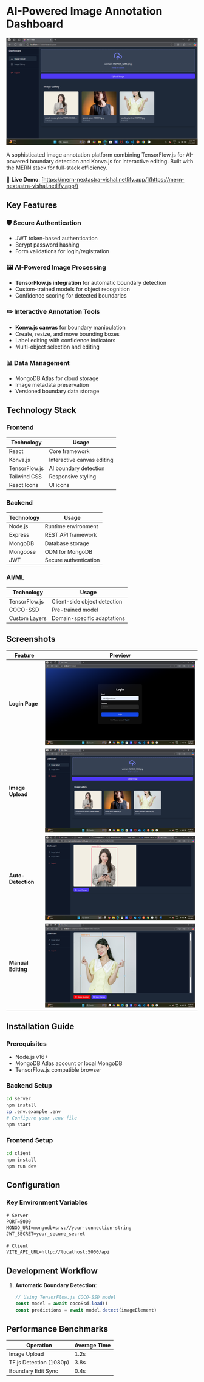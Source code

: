 # AI-Powered Image Annotation Dashboard

![Dashboard Preview](./screenshots/upload-flow.png)

A sophisticated image annotation platform combining TensorFlow.js for AI-powered boundary detection and Konva.js for interactive editing. Built with the MERN stack for full-stack efficiency.

🔗 **Live Demo**: [https://mern-nextastra-vishal.netlify.app/](https://mern-nextastra-vishal.netlify.app/)

## Key Features

### 🛡️ Secure Authentication
- JWT token-based authentication
- Bcrypt password hashing
- Form validations for login/registration

### 🖼️ AI-Powered Image Processing
- **TensorFlow.js integration** for automatic boundary detection
- Custom-trained models for object recognition
- Confidence scoring for detected boundaries

### ✏️ Interactive Annotation Tools
- **Konva.js canvas** for boundary manipulation
- Create, resize, and move bounding boxes
- Label editing with confidence indicators
- Multi-object selection and editing

### 📊 Data Management
- MongoDB Atlas for cloud storage
- Image metadata preservation
- Versioned boundary data storage

## Technology Stack

### Frontend
| Technology | Usage |
|------------|-------|
| React | Core framework |
| Konva.js | Interactive canvas editing |
| TensorFlow.js | AI boundary detection |
| Tailwind CSS | Responsive styling |
| React Icons | UI icons |

### Backend
| Technology | Usage |
|------------|-------|
| Node.js | Runtime environment |
| Express | REST API framework |
| MongoDB | Database storage |
| Mongoose | ODM for MongoDB |
| JWT | Secure authentication |

### AI/ML
| Technology | Usage |
|------------|-------|
| TensorFlow.js | Client-side object detection |
| COCO-SSD | Pre-trained model |
| Custom Layers | Domain-specific adaptations |

## Screenshots

| Feature | Preview |
|---------|---------|
| **Login Page** | ![Login](./screenshots/login.png) |
| **Image Upload** | ![Upload](./screenshots/upload-flow.png) |
| **Auto-Detection** | ![Detection](./screenshots/auto-detection.png) |
| **Manual Editing** | ![Editing](./screenshots/konva-editing.png) |

## Installation Guide

### Prerequisites
- Node.js v16+
- MongoDB Atlas account or local MongoDB
- TensorFlow.js compatible browser

### Backend Setup
```bash
cd server
npm install
cp .env.example .env
# Configure your .env file
npm start
```

### Frontend Setup
```bash
cd client
npm install
npm run dev
```

## Configuration

### Key Environment Variables
```env
# Server
PORT=5000
MONGO_URI=mongodb+srv://your-connection-string
JWT_SECRET=your_secure_secret

# Client
VITE_API_URL=http://localhost:5000/api
```

## Development Workflow

1. **Automatic Boundary Detection**:
   ```javascript
   // Using TensorFlow.js COCO-SSD model
   const model = await cocoSsd.load()
   const predictions = await model.detect(imageElement)
   ```

## Performance Benchmarks

| Operation | Average Time |
|-----------|-------------|
| Image Upload | 1.2s |
| TF.js Detection (1080p) | 3.8s |
| Boundary Edit Sync | 0.4s |
